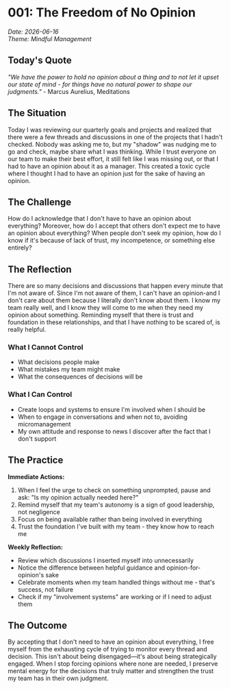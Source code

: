 # 001: The Freedom of No Opinion

*Date: 2026-06-16*  
*Theme: Mindful Management*

## Today's Quote

*"We have the power to hold no opinion about a thing and to not let it upset our state of mind - for things have no natural power to shape our judgments."* - Marcus Aurelius, Meditations

## The Situation

Today I was reviewing our quarterly goals and projects and realized that there were a few threads and discussions in one of the projects that I hadn't checked. Nobody was asking me to, but my "shadow" was nudging me to go and check, maybe share what I was thinking. While I trust everyone on our team to make their best effort, it still felt like I was missing out, or that I had to have an opinion about it as a manager. This created a toxic cycle where I thought I had to have an opinion just for the sake of having an opinion.

## The Challenge

How do I acknowledge that I don't have to have an opinion about everything? Moreover, how do I accept that others don't expect me to have an opinion about everything? When people don't seek my opinion, how do I know if it's because of lack of trust, my incompetence, or something else entirely?

## The Reflection

There are so many decisions and discussions that happen every minute that I'm not aware of. Since I'm not aware of them, I can't have an opinion-and I don't care about them because I literally don't know about them. I know my team really well, and I know they will come to me when they need my opinion about something. Reminding myself that there is trust and foundation in these relationships, and that I have nothing to be scared of, is really helpful.

### What I Cannot Control
- What decisions people make
- What mistakes my team might make
- What the consequences of decisions will be

### What I Can Control
- Create loops and systems to ensure I'm involved when I should be
- When to engage in conversations and when not to, avoiding micromanagement
- My own attitude and response to news I discover after the fact that I don't support

## The Practice

**Immediate Actions:**
1. When I feel the urge to check on something unprompted, pause and ask: "Is my opinion actually needed here?"
2. Remind myself that my team's autonomy is a sign of good leadership, not negligence
3. Focus on being available rather than being involved in everything
4. Trust the foundation I've built with my team - they know how to reach me

**Weekly Reflection:**
- Review which discussions I inserted myself into unnecessarily
- Notice the difference between helpful guidance and opinion-for-opinion's sake
- Celebrate moments when my team handled things without me - that's success, not failure
- Check if my "involvement systems" are working or if I need to adjust them

## The Outcome

By accepting that I don't need to have an opinion about everything, I free myself from the exhausting cycle of trying to monitor every thread and decision. This isn't about being disengaged—it's about being strategically engaged. When I stop forcing opinions where none are needed, I preserve mental energy for the decisions that truly matter and strengthen the trust my team has in their own judgment.